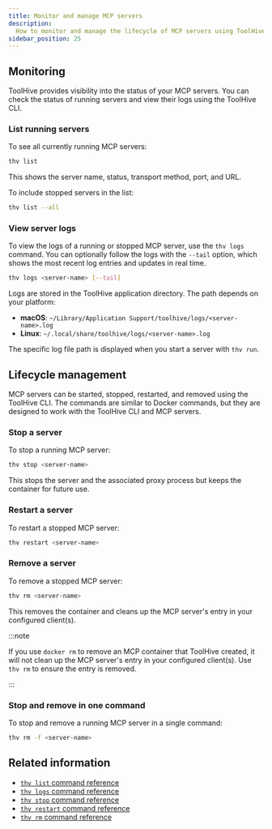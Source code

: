 ```yaml
---
title: Monitor and manage MCP servers
description:
  How to monitor and manage the lifecycle of MCP servers using ToolHive.
sidebar_position: 25
---
```


## Monitoring

ToolHive provides visibility into the status of your MCP servers. You can check
the status of running servers and view their logs using the ToolHive CLI.

### List running servers

To see all currently running MCP servers:

```bash
thv list
```

This shows the server name, status, transport method, port, and URL.

To include stopped servers in the list:

```bash
thv list --all
```

### View server logs

To view the logs of a running or stopped MCP server, use the `thv logs` command.
You can optionally follow the logs with the `--tail` option, which shows the
most recent log entries and updates in real time.

```bash
thv logs <server-name> [--tail]
```

Logs are stored in the ToolHive application directory. The path depends on your
platform:

- **macOS**: `~/Library/Application Support/toolhive/logs/<server-name>.log`
- **Linux**: `~/.local/share/toolhive/logs/<server-name>.log`

The specific log file path is displayed when you start a server with `thv run`.

## Lifecycle management

MCP servers can be started, stopped, restarted, and removed using the ToolHive
CLI. The commands are similar to Docker commands, but they are designed to work
with the ToolHive CLI and MCP servers.

### Stop a server

To stop a running MCP server:

```bash
thv stop <server-name>
```

This stops the server and the associated proxy process but keeps the container
for future use.

### Restart a server

To restart a stopped MCP server:

```bash
thv restart <server-name>
```

### Remove a server

To remove a stopped MCP server:

```bash
thv rm <server-name>
```

This removes the container and cleans up the MCP server's entry in your
configured client(s).

:::note

If you use `docker rm` to remove an MCP container that ToolHive created, it will
not clean up the MCP server's entry in your configured client(s). Use `thv rm`
to ensure the entry is removed.

:::

### Stop and remove in one command

To stop and remove a running MCP server in a single command:

```bash
thv rm -f <server-name>
```

## Related information

- [`thv list` command reference](../reference/cli/thv_list.md)
- [`thv logs` command reference](../reference/cli/thv_logs.md)
- [`thv stop` command reference](../reference/cli/thv_stop.md)
- [`thv restart` command reference](../reference/cli/thv_restart.md)
- [`thv rm` command reference](../reference/cli/thv_rm.md)
